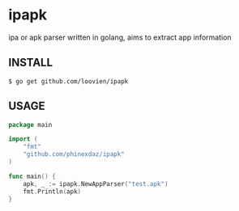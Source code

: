 # ipapk
ipa or apk parser written in golang, aims to extract app information

## INSTALL
	$ go get github.com/loovien/ipapk
  
## USAGE
```go
package main

import (
	"fmt"
	"github.com/phinexdaz/ipapk"
)

func main() {
	apk, _ := ipapk.NewAppParser("test.apk")
	fmt.Println(apk)
}
```
